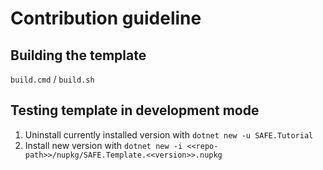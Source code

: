 # Contribution guideline

## Building the template

`build.cmd` / `build.sh`

## Testing template in development mode

1. Uninstall currently installed version with `dotnet new -u SAFE.Tutorial`
1. Install new version with `dotnet new -i <<repo-path>>/nupkg/SAFE.Template.<<version>>.nupkg`